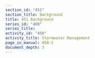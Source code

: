 ```yaml
---
section_id: "451"
section_title: Background
title: 451 Background
series_id: "400"
series_title: 
activity_id: "450"
activity_title: Stormwater Management
page_in_manual: 450-2
document_depth: 3
---
```

